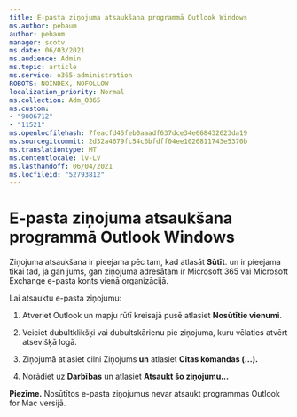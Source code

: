 ```yaml
---
title: E-pasta ziņojuma atsaukšana programmā Outlook Windows
ms.author: pebaum
author: pebaum
manager: scotv
ms.date: 06/03/2021
ms.audience: Admin
ms.topic: article
ms.service: o365-administration
ROBOTS: NOINDEX, NOFOLLOW
localization_priority: Normal
ms.collection: Adm_O365
ms.custom:
- "9006712"
- "11521"
ms.openlocfilehash: 7feacfd45feb0aaadf637dce34e668432623da19
ms.sourcegitcommit: 2d32a4679fc54c6bfdff04ee1026811743e5370b
ms.translationtype: MT
ms.contentlocale: lv-LV
ms.lasthandoff: 06/04/2021
ms.locfileid: "52793812"
---
```

# <a name="how-to-recall-an-email-message-in-outlook-for-windows"></a>E-pasta ziņojuma atsaukšana programmā Outlook Windows

Ziņojuma atsaukšana ir pieejama pēc tam, kad atlasāt **Sūtīt**. un ir pieejama tikai tad, ja gan jums, gan ziņojuma adresātam ir Microsoft 365 vai Microsoft Exchange e-pasta konts vienā organizācijā. 

Lai atsauktu e-pasta ziņojumu:

1. Atveriet Outlook un mapju rūtī kreisajā pusē atlasiet **Nosūtītie vienumi**.

1. Veiciet dubultklikšķi vai dubultskārienu pie ziņojuma, kuru vēlaties atvērt atsevišķā logā.

1. Ziņojumā atlasiet cilni Ziņojums **un** atlasiet **Citas komandas (...).**

1. Norādiet uz **Darbības** un atlasiet **Atsaukt šo ziņojumu...**

**Piezīme.** Nosūtītos e-pasta ziņojumus nevar atsaukt programmas Outlook for Mac versijā.